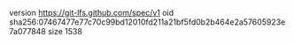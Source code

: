version https://git-lfs.github.com/spec/v1
oid sha256:07467477e77c70c99bd12010fd211a21bf5fd0b2b464e2a57605923e7a077848
size 1538
